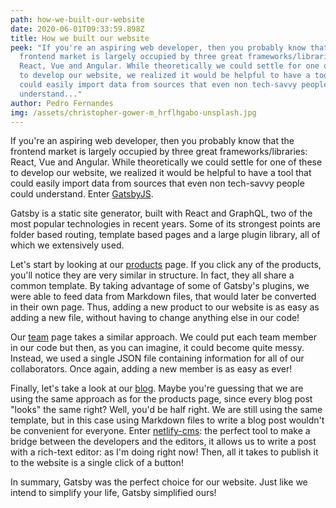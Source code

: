 ```yaml
---
path: how-we-built-our-website
date: 2020-06-01T09:33:59.898Z
title: How we built our website
peek: "If you're an aspiring web developer, then you probably know that the
  frontend market is largely occupied by three great frameworks/libraries:
  React, Vue and Angular. While theoretically we could settle for one of these
  to develop our website, we realized it would be helpful to have a tool that
  could easily import data from sources that even non tech-savvy people could
  understand..."
author: Pedro Fernandes
img: /assets/christopher-gower-m_hrflhgabo-unsplash.jpg
---
```

If you're an aspiring web developer, then you probably know that the frontend market is largely occupied by three great frameworks/libraries: React, Vue and Angular. While theoretically we could settle for one of these to develop our website, we realized it would be helpful to have a tool that could easily import data from sources that even non tech-savvy people could understand. Enter [GatsbyJS](https://www.gatsbyjs.org/).

Gatsby is a static site generator, built with React and GraphQL, two of the most popular technologies in recent years. Some of its strongest points are folder based routing, template based pages and a large plugin library, all of which we extensively used.

Let's start by looking at our [products](https://simplify-lgp.tech/products/) page. If you click any of the products, you'll notice they are very similar in structure. In fact, they all share a common template. By taking advantage of some of Gatsby's plugins, we were able to feed data from Markdown files, that would later be converted in their own page. Thus, adding a new product to our website is as easy as adding a new file, without having to change anything else in our code!

Our [team](https://simplify-lgp.tech/team/) page takes a similar approach. We could put each team member in our code but then, as you can imagine, it could become quite messy. Instead, we used a single JSON file containing information for all of our collaborators. Once again, adding a new member is as easy as ever!

Finally, let's take a look at our [blog](https://simplify-lgp.tech/blog). Maybe you're guessing that we are using the same approach as for the products page, since every blog post "looks" the same right? Well, you'd be half right. We are still using the same template, but in this case using Markdown files to write a blog post wouldn't be convenient for everyone. Enter [netlify-cms](https://www.netlifycms.org/): the perfect tool to make a bridge between the developers and the editors, it allows us to write a post with a rich-text editor: as I'm doing right now! Then, all it takes to publish it to the website is a single click of a button!

In summary, Gatsby was the perfect choice for our website. Just like we intend to simplify your life, Gatsby simplified ours!